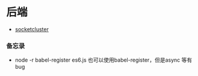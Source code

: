 # 后端

* [socketcluster](http://socketcluster.io/)

### 备忘录
* node -r babel-register es6.js 也可以使用babel-register，但是async 等有bug
